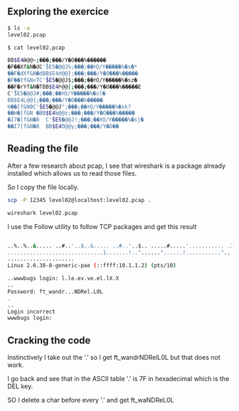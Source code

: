 
## Exploring the exercice

```bash 
$ ls -a
level02.pcap
```

```bash 
$ cat level02.pcap

BB$E4Թ@@~;���;���/Y�O���%������
�F��Xf&N�dC'̊$E5�@@J%;���;��ߙO/Y�����%�s�*
��F�dXf&N�dBB$E4Ժ@@};���;���/Y�O���%�����
�F��Yf&N<TC'̊$E5�@@J$;���;��ߙO/Y�����%�sz�
��F�rYf&N�TBB$E4Ի@@|;���;���/Y�O���%�����E
C'̊$E5�@@J#;���;��ߙO/Y�����%�sl�
BB$E4Լ@@{;���;���/Y�O���%�����
H��[f&NϑC'̊$E5�@@J";���;��ߙO/Y�����%�sk?
��H�[f&N �BB$E4Խ@@z;���;���/Y�O���%�����
�I7�[f&N�8	C'̊$E5�@@J!;���;��ߙO/Y�����%�sj�
��I7[f&N�8	BB$E4Ծ@@y;���;���/Y�O��
```

## Reading the file 

After a few research about pcap, I see that wireshark is a package already installed which allows us to read those files. 

So I copy the file locally. 

```bash
scp -P 12345 level02@localhost:level02.pcap .

wireshark level02.pcap
```

I use the Follow utility to follow TCP packages and get this result

```bash

..%..%..&..... ..#..'..$..&..... ..#..'..$.. .....#.....'........... .38400,38400....#.SodaCan:0....'..DISPLAY.SodaCan:0......xterm.........."........!........"..".....b........b....	B.
..............................1.......!.."......"......!..........."........"..".............	..
.....................
Linux 2.6.38-8-generic-pae (::ffff:10.1.1.2) (pts/10)

..wwwbugs login: l.le.ev.ve.el.lX.X
..
Password: ft_wandr...NDRel.L0L
.
..
Login incorrect
wwwbugs login: 
```

## Cracking the code 

Instinctively I take out the '.' so I get ft_wandrNDRelL0L but that does not work. 

I go back and see that in the ASCII table '.' is 7F in hexadecimal which is the DEL key. 

SO I delete a char before every '.' and get ft_waNDReL0L

